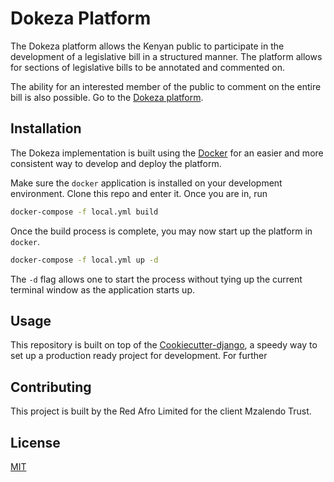 # Dokeza Platform

The Dokeza platform allows the Kenyan public to participate in the development of a legislative bill in a structured manner. The platform allows for sections of legislative bills to be annotated and commented on. 

The ability for an interested member of the public to comment on the entire bill is also possible. Go to the [Dokeza platform](https://dokeza.mzalendo.com/).

## Installation

The Dokeza implementation is built using the [Docker](https://www.docker.com/) for an easier and more consistent way to develop and deploy the platform.

Make sure the `docker` application is installed on your development environment. Clone this repo and enter it. Once you are in, run

```bash
docker-compose -f local.yml build
```
Once the build process is complete, you may now start up the platform in `docker`.

```bash
docker-compose -f local.yml up -d
```
The `-d` flag allows one to start the process without tying up the current terminal window as the application starts up.

## Usage
This repository is built on top of the [Cookiecutter-django](https://github.com/pydanny/cookiecutter-django), a speedy way to set up a production ready project for development. For further 

## Contributing
This project is built by the Red Afro Limited for the client Mzalendo Trust.

## License
[MIT](https://choosealicense.com/licenses/mit/)